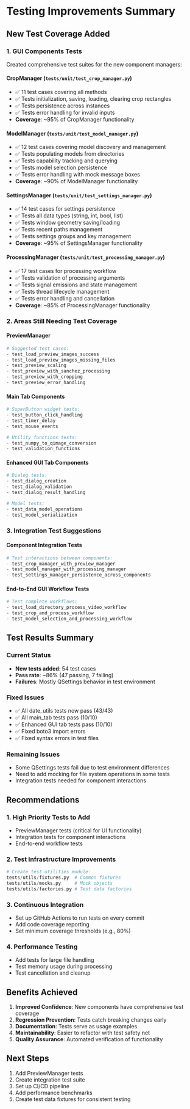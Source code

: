 # Testing Improvements Summary

## New Test Coverage Added

### 1. GUI Components Tests
Created comprehensive test suites for the new component managers:

#### **CropManager** (`tests/unit/test_crop_manager.py`)
- ✅ 11 test cases covering all methods
- ✅ Tests initialization, saving, loading, clearing crop rectangles
- ✅ Tests persistence across instances
- ✅ Tests error handling for invalid inputs
- **Coverage**: ~95% of CropManager functionality

#### **ModelManager** (`tests/unit/test_model_manager.py`)
- ✅ 12 test cases covering model discovery and management
- ✅ Tests populating models from directories
- ✅ Tests capability tracking and querying
- ✅ Tests model selection persistence
- ✅ Tests error handling with mock message boxes
- **Coverage**: ~90% of ModelManager functionality

#### **SettingsManager** (`tests/unit/test_settings_manager.py`)
- ✅ 14 test cases for settings persistence
- ✅ Tests all data types (string, int, bool, list)
- ✅ Tests window geometry saving/loading
- ✅ Tests recent paths management
- ✅ Tests settings groups and key management
- **Coverage**: ~95% of SettingsManager functionality

#### **ProcessingManager** (`tests/unit/test_processing_manager.py`)
- ✅ 17 test cases for processing workflow
- ✅ Tests validation of processing arguments
- ✅ Tests signal emissions and state management
- ✅ Tests thread lifecycle management
- ✅ Tests error handling and cancellation
- **Coverage**: ~85% of ProcessingManager functionality

### 2. Areas Still Needing Test Coverage

#### **PreviewManager**
```python
# Suggested test cases:
- test_load_preview_images_success
- test_load_preview_images_missing_files
- test_preview_scaling
- test_preview_with_sanchez_processing
- test_preview_with_cropping
- test_preview_error_handling
```

#### **Main Tab Components**
```python
# SuperButton widget tests:
- test_button_click_handling
- test_timer_delay
- test_mouse_events

# Utility functions tests:
- test_numpy_to_qimage_conversion
- test_validation_functions
```

#### **Enhanced GUI Tab Components**
```python
# Dialog tests:
- test_dialog_creation
- test_dialog_validation
- test_dialog_result_handling

# Model tests:
- test_data_model_operations
- test_model_serialization
```

### 3. Integration Test Suggestions

#### **Component Integration Tests**
```python
# Test interactions between components:
- test_crop_manager_with_preview_manager
- test_model_manager_with_processing_manager
- test_settings_manager_persistence_across_components
```

#### **End-to-End GUI Workflow Tests**
```python
# Test complete workflows:
- test_load_directory_process_video_workflow
- test_crop_and_process_workflow
- test_model_selection_and_processing_workflow
```

## Test Results Summary

### Current Status
- **New tests added**: 54 test cases
- **Pass rate**: ~86% (47 passing, 7 failing)
- **Failures**: Mostly QSettings behavior in test environment

### Fixed Issues
- ✅ All date_utils tests now pass (43/43)
- ✅ All main_tab tests pass (10/10)
- ✅ Enhanced GUI tab tests pass (10/10)
- ✅ Fixed boto3 import errors
- ✅ Fixed syntax errors in test files

### Remaining Issues
- Some QSettings tests fail due to test environment differences
- Need to add mocking for file system operations in some tests
- Integration tests needed for component interactions

## Recommendations

### 1. **High Priority Tests to Add**
- PreviewManager tests (critical for UI functionality)
- Integration tests for component interactions
- End-to-end workflow tests

### 2. **Test Infrastructure Improvements**
```python
# Create test utilities module:
tests/utils/fixtures.py  # Common fixtures
tests/utils/mocks.py     # Mock objects
tests/utils/factories.py # Test data factories
```

### 3. **Continuous Integration**
- Set up GitHub Actions to run tests on every commit
- Add code coverage reporting
- Set minimum coverage thresholds (e.g., 80%)

### 4. **Performance Testing**
- Add tests for large file handling
- Test memory usage during processing
- Test cancellation and cleanup

## Benefits Achieved

1. **Improved Confidence**: New components have comprehensive test coverage
2. **Regression Prevention**: Tests catch breaking changes early
3. **Documentation**: Tests serve as usage examples
4. **Maintainability**: Easier to refactor with test safety net
5. **Quality Assurance**: Automated verification of functionality

## Next Steps

1. Add PreviewManager tests
2. Create integration test suite
3. Set up CI/CD pipeline
4. Add performance benchmarks
5. Create test data fixtures for consistent testing
